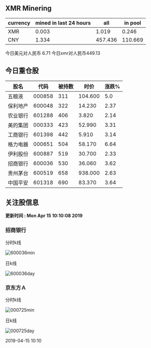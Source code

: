## XMR Minering

|currency|mined in last 24 hours|all|in pool|
|---|---|---|---|
|XMR|0.003|1.019|0.246|
|CNY|1.334|457.436|110.669|

今日美元对人民币 6.71	今日xmr对人民币449.13


## 今日重仓股 

|股名|代码|被持数|时价|涨跌%|
|---|---|---|---|---|
|五粮液|000858|311|104.600|5.0|
|保利地产|600048|322|14.230|2.37|
|农业银行|601288|406|3.820|2.14|
|美的集团|000333|423|52.990|3.31|
|工商银行|601398|442|5.910|3.14|
|格力电器|000651|504|58.170|6.64|
|伊利股份|600887|519|30.700|2.33|
|招商银行|600036|530|36.060|3.62|
|贵州茅台|600519|658|938.000|2.63|
|中国平安|601318|690|83.370|3.64|

## 关注股信息
**更新时间 : Mon Apr 15 10:10:08 2019**
### 招商银行 
分时k线

![600036min](http://image.sinajs.cn/newchart/min/n/sh600036.gif)

日k线

![600036day](http://image.sinajs.cn/newchart/daily/n/sh600036.gif)

### 京东方Ａ 
分时k线

![000725min](http://image.sinajs.cn/newchart/min/n/sz000725.gif)

日k线

![000725day](http://image.sinajs.cn/newchart/daily/n/sz000725.gif)

2019-04-15 10:10